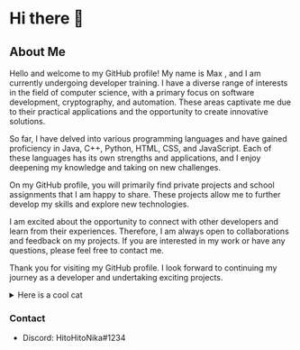 # Hi there 👋

## About Me

Hello and welcome to my GitHub profile! My name is Max , and I am currently undergoing developer training. I have a diverse range of interests in the field of computer science, with a primary focus on software development, cryptography, and automation. These areas captivate me due to their practical applications and the opportunity to create innovative solutions.

So far, I have delved into various programming languages and have gained proficiency in Java, C++, Python, HTML, CSS, and JavaScript. Each of these languages has its own strengths and applications, and I enjoy deepening my knowledge and taking on new challenges.

On my GitHub profile, you will primarily find private projects and school assignments that I am happy to share. These projects allow me to further develop my skills and explore new technologies.

I am excited about the opportunity to connect with other developers and learn from their experiences. Therefore, I am always open to collaborations and feedback on my projects. If you are interested in my work or have any questions, please feel free to contact me.

Thank you for visiting my GitHub profile. I look forward to continuing my journey as a developer and undertaking exciting projects.

<details>
  <summary>Here is a cool cat</summary>
![image](https://github.com/HitoHitoNika/HitoHitoNika/assets/103290810/2115f813-22c4-44a8-ad64-508a287faa28)
    </details>
    
### Contact
- Discord: HitoHitoNika#1234

